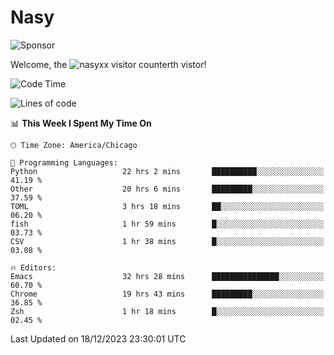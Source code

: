 # Nasy

<!--
<p align="center">
<img height="200" src="https://github-readme-stats.vercel.app/api?username=nasyxx&count_private=true&show_icons=true&theme=dracula&include_all_commits=true"/>
<img height="200" src="https://github-readme-stats.vercel.app/api/top-langs/?username=nasyxx&theme=dracula&hide=html,jupyter+notebook&count_private=true&show_icons=true"/>
</p>

  
----------------
-->

![Sponsor](https://img.shields.io/static/v1.svg?label=Sponsor&message=%E2%9D%A4&logo=GitHub&style=flat&color=pink)
 
Welcome, the ![nasyxx visitor counter](https://count.getloli.com/get/@nasyxx?theme=rule34)th vistor!
 
<!--START_SECTION:waka-->
![Code Time](http://img.shields.io/badge/Code%20Time-4%2C141%20hrs%2054%20mins-blue)

![Lines of code](https://img.shields.io/badge/From%20Hello%20World%20I%27ve%20Written-6.3%20million%20lines%20of%20code-blue)

📊 **This Week I Spent My Time On** 

```text
🕑︎ Time Zone: America/Chicago

💬 Programming Languages: 
Python                   22 hrs 2 mins       ██████████░░░░░░░░░░░░░░░   41.19 % 
Other                    20 hrs 6 mins       █████████░░░░░░░░░░░░░░░░   37.59 % 
TOML                     3 hrs 18 mins       ██░░░░░░░░░░░░░░░░░░░░░░░   06.20 % 
fish                     1 hr 59 mins        █░░░░░░░░░░░░░░░░░░░░░░░░   03.73 % 
CSV                      1 hr 38 mins        █░░░░░░░░░░░░░░░░░░░░░░░░   03.08 % 

🔥 Editors: 
Emacs                    32 hrs 28 mins      ███████████████░░░░░░░░░░   60.70 % 
Chrome                   19 hrs 43 mins      █████████░░░░░░░░░░░░░░░░   36.85 % 
Zsh                      1 hr 18 mins        █░░░░░░░░░░░░░░░░░░░░░░░░   02.45 % 
```


 Last Updated on 18/12/2023 23:30:01 UTC
<!--END_SECTION:waka-->

<!-- ![visitors](https://visitor-badge.laobi.icu/badge?page_id=nasyxx.nasyxx) -->
